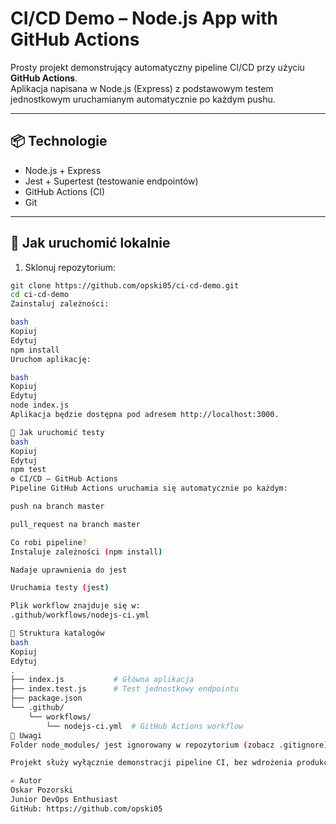 # CI/CD Demo – Node.js App with GitHub Actions

Prosty projekt demonstrujący automatyczny pipeline CI/CD przy użyciu **GitHub Actions**.  
Aplikacja napisana w Node.js (Express) z podstawowym testem jednostkowym uruchamianym automatycznie po każdym pushu.

---

## 📦 Technologie

- Node.js + Express
- Jest + Supertest (testowanie endpointów)
- GitHub Actions (CI)
- Git

---

## 🚀 Jak uruchomić lokalnie

1. Sklonuj repozytorium:

```bash
git clone https://github.com/opski05/ci-cd-demo.git
cd ci-cd-demo
Zainstaluj zależności:

bash
Kopiuj
Edytuj
npm install
Uruchom aplikację:

bash
Kopiuj
Edytuj
node index.js
Aplikacja będzie dostępna pod adresem http://localhost:3000.

🧪 Jak uruchomić testy
bash
Kopiuj
Edytuj
npm test
⚙️ CI/CD – GitHub Actions
Pipeline GitHub Actions uruchamia się automatycznie po każdym:

push na branch master

pull_request na branch master

Co robi pipeline?
Instaluje zależności (npm install)

Nadaje uprawnienia do jest

Uruchamia testy (jest)

Plik workflow znajduje się w:
.github/workflows/nodejs-ci.yml

📁 Struktura katalogów
bash
Kopiuj
Edytuj
.
├── index.js           # Główna aplikacja
├── index.test.js      # Test jednostkowy endpointu
├── package.json
└── .github/
    └── workflows/
        └── nodejs-ci.yml  # GitHub Actions workflow
📌 Uwagi
Folder node_modules/ jest ignorowany w repozytorium (zobacz .gitignore)

Projekt służy wyłącznie demonstracji pipeline CI, bez wdrożenia produkcyjnego

✍️ Autor
Oskar Pozorski
Junior DevOps Enthusiast
GitHub: https://github.com/opski05